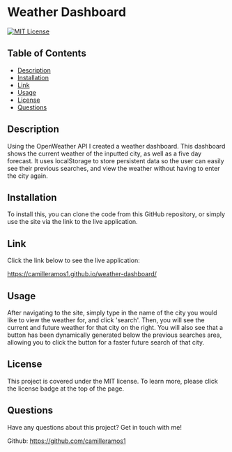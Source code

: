 # Weather Dashboard

[![MIT License](https://img.shields.io/badge/License-MIT-blue)](https://opensource.org/licenses/MIT)

## Table of Contents
* [Description](#description)
* [Installation](#installation)
* [Link](#link)
* [Usage](#usage)
* [License](#license)
* [Questions](#questions)

## Description
Using the OpenWeather API I created a weather dashboard. This dashboard shows the current weather of the inputted city, as well as a five day forecast. It uses localStorage to store persistent data so the user can easily see their previous searches, and view the weather without having to enter the city again.

## Installation
To install this, you can clone the code from this GitHub repository, or simply use the site via the link to the live application.

## Link 
Click the link below to see the live application: 


https://camilleramos1.github.io/weather-dashboard/

## Usage
After navigating to the site, simply type in the name of the city you would like to view the weather for, and click 'search'. Then, you will see the current and future weather for that city on the right. You will also see that a button has been dynamically generated below the previous searches area, allowing you to click the button for a faster future search of that city.

## License
This project is covered under the MIT license. To learn more, please click the license badge at the top of the page.

## Questions
Have any questions about this project? Get in touch with me!

Github: https://github.com/camilleramos1
